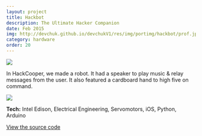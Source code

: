 ```yaml
---
layout: project
title: Hackbot
description: The Ultimate Hacker Companion
date: Feb 2015
img: http://devchuk.github.io/devchukV1/res/img/portimg/hackbot/prof.jpg
category: hardware
order: 20
---
```


![](http://devchuk.github.io/devchukV1/res/img/portimg/hackbot/front.jpg)

In HackCooper, we made a robot. It had a speaker to play music & relay messages from the user. It also featured a cardboard hand to high five on command.

![](http://devchuk.github.io/devchukV1/res/img/portimg/hackbot/back.jpg)

**Tech:** Intel Edison, Electrical Engineering, Servomotors, iOS, Python, Arduino

[View the source code](https://github.com/hackbotnyc)